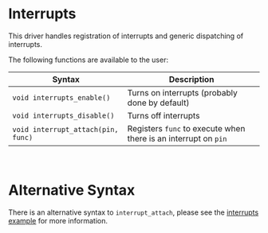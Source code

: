 # Interrupts
This driver handles registration of interrupts and generic dispatching of interrupts.

The following functions are available to the user:

| Syntax | Description |
|----------|-------------|
|`void interrupts_enable()` | Turns on interrupts (probably done by default) |
|`void interrupts_disable()`| Turns off interrupts |
|`void interrupt_attach(pin, func)`|Registers `func` to execute when there is an interrupt on `pin`|


&nbsp;

# Alternative Syntax
There is an alternative syntax to `interrupt_attach`, please see the [interrupts example](../EXAMPLES.md#interrupts) for more information.